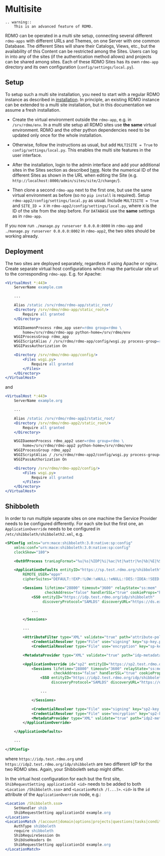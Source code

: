 Multisite
=========

```eval_rst
.. warning::
    This is an advanced feature of RDMO.
```

RDMO can be operated in a multi site setup, connecting several different `rdmo-apps` with different URLs and Themes, on one Server with one common Database. The different Sites will share their Catalogs, Views, etc., but the availability of this Content can be restricted among the Sites. Users can log in into any of the sites (if the authentication method allows) and projects can be shared among sites. Each of these RDMO Sites has its own `rdmo-app` directory and its own configuration (`config/settings/local.py`).

Setup
-----

To setup such a multi site installation, you need to start with a regular RDMO instance as described in [installation](../installation/index.html). In principle, an existing RDMO instance can be extended to a multi site installation, but in this documentation we assume a fresh installation.

* Create the virtual environment outside the `rdmo-app`, e.g. in `/srv/rdmo/env`. In a multi site setup all RDMO sites use **the same** virtual environment. RDMO and the other python dependencies need to be updated only once for the whole installation.

* Otherwise, follow the instructions as usual, but add `MULTISITE = True` to `config/settings/local.py`. This enables the multi site features in the user interface.

* After the installation, login to the admin interface and add your additional sites in the Sites section as described [here](../administration/site.html). Note the numerical ID of the different Sites as shown in the URL when editing the Site (e.g. `http://localhost:8000/admin/sites/site/2/change/`).

* Then clone a second `rdmo-app` next to the first one, but use the same virtual environment as before (so no `pip install` is required). Setup `rdmo-app2/config/settings/local.py` as usual. Include `MULTISITE = True` and `SITE_ID = X` in `rdmo-app2/config/settings/local.py`, where `X` is the ID of the site from the step before. For `DATABASE` use the **same** settings as in `rdmo-app`.

If you now run `./manage.py runserver 0.0.0.0:8000` in `rdmo-app` and `./manage.py runserver 0.0.0.0:8002` in `rdmo-app2`, the two sites should be working already.

Deployment
----------

The two sites are deployed separately, regardless if using Apache or nginx. Create separate virtual host configurations which map the particular site url to the corresponding `rdmo-app`. E.g. for Apache:

```apache
<VirtualHost *:443>
    ServerName example.com

    ...

    Alias /static /srv/rdmo/rdmo-app/static_root/
    <Directory /srv/rdmo/rdmo-app/static_root/>
        Require all granted
    </Directory>

    WSGIDaemonProcess rdmo_app user=rdmo group=rdmo \
        home=/srv/rdmo/rdmo-app python-home=/srv/rdmo/env
    WSGIProcessGroup rdmo_app
    WSGIScriptAlias / /srv/rdmo/rdmo-app/config/wsgi.py process-group=rdmo_app
    WSGIPassAuthorization On

    <Directory /srv/rdmo/rdmo-app/config/>
        <Files wsgi.py>
            Require all granted
        </Files>
    </Directory>
</VirtualHost>
```

and

```apache
<VirtualHost *:443>
    ServerName example.org

    ...

    Alias /static /srv/rdmo/rdmo-app2/static_root/
    <Directory /srv/rdmo/rdmo-app2/static_root/>
        Require all granted
    </Directory>

    WSGIDaemonProcess rdmo_app2 user=rdmo group=rdmo \
        home=/srv/rdmo/rdmo-app2 python-home=/srv/rdmo/env
    WSGIProcessGroup rdmo_app2
    WSGIScriptAlias / /srv/rdmo/rdmo-app2/config/wsgi.py process-group=rdmo_app2
    WSGIPassAuthorization On

    <Directory /srv/rdmo/rdmo-app2/config/>
        <Files wsgi.py>
            Require all granted
        </Files>
    </Directory>
</VirtualHost>
```

Shibboleth
----------

In order to run multiple separate sites on one machine the Service Provider needs to be configured differently. For each site but the first one, an `ApplicationOverride` needs to be configured in `/etc/shibboleth/shibboleth2.xml`, e.g.

```xml
<SPConfig xmlns="urn:mace:shibboleth:3.0:native:sp:config"
    xmlns:conf="urn:mace:shibboleth:3.0:native:sp:config"
    clockSkew="180">

    <OutOfProcess tranLogFormat="%u|%s|%IDP|%i|%ac|%t|%attr|%n|%b|%E|%S|%SS|%L|%UA|%a" />

    <ApplicationDefaults entityID="https://sp.test.rdmo.org/shibboleth"
        REMOTE_USER="eppn"
        cipherSuites="DEFAULT:!EXP:!LOW:!aNULL:!eNULL:!DES:!IDEA:!SEED:!RC4:!3DES:!kRSA:!SSLv2:!SSLv3:!TLSv1:!TLSv1.1">

        <Sessions lifetime="28800" timeout="3600" relayState="ss:mem"
                  checkAddress="false" handlerSSL="true" cookieProps="https">
            <SSO entityID="https://idp.test.rdmo.org/idp/shibboleth"
                 discoveryProtocol="SAMLDS" discoveryURL="https://ds.example.org/DS/WAYF">SAML2</SSO>

            ...

        </Sessions>

        ...

        <AttributeFilter type="XML" validate="true" path="attribute-policy.xml"/>
            <CredentialResolver type="File" use="signing" key="sp-key.pem" certificate="sp-cert.pem"/>
            <CredentialResolver type="File" use="encryption" key="sp-key.pem" certificate="sp-cert.pem"/>

        <MetadataProvider type="XML" validate="true" path="idp-metadata.xml"/>

        <ApplicationOverride id="sp2" entityID="https://sp2.test.rdmo.org/shibboleth">
            <Sessions lifetime="28800" timeout="3600" relayState="ss:mem"
                      checkAddress="false" handlerSSL="true" cookieProps="https">
                <SSO entityID="https://idp2.test.rdmo.org/idp/shibboleth"
                     discoveryProtocol="SAMLDS" discoveryURL="https://ds.example.org/DS/WAYF">SAML2</SSO>

                ...

            </Sessions>

            <CredentialResolver type="File" use="signing" key="sp2-key.pem" certificate="sp2-cert.pem"/>
            <CredentialResolver type="File" use="encryption" key="sp2-key.pem" certificate="sp2-cert.pem"/>
            <MetadataProvider type="XML" validate="true" path="idp2-metadata.xml"/>
        </ApplicationOverride>

    </ApplicationDefaults>

    ...

</SPConfig>
```

where `https://idp.test.rdmo.org` und `https://idp2.test.rdmo.org/idp/shibboleth` are two different IdP for the two RDMO sites. Again, your Shibboleth setup might differ.

In the virtual host configuration for each but the first site, `ShibRequestSetting applicationId <id>` needs to be added to both `<Location /Shibboleth.sso>` and `<LocationMatch /(...)>`. `<id>` is the `id` attribute of the `ApplicationOverride` node, e.g.:

```apache
<Location /Shibboleth.sso>
    SetHandler shib
    ShibRequestSetting applicationId example.org
</Location>
<LocationMatch /(account|domain|options|projects|questions|tasks|conditions|views)>
    AuthType shibboleth
    require shibboleth
    ShibRequireSession On
    ShibUseHeaders On
    ShibRequestSetting applicationId example.org
</LocationMatch>
```
